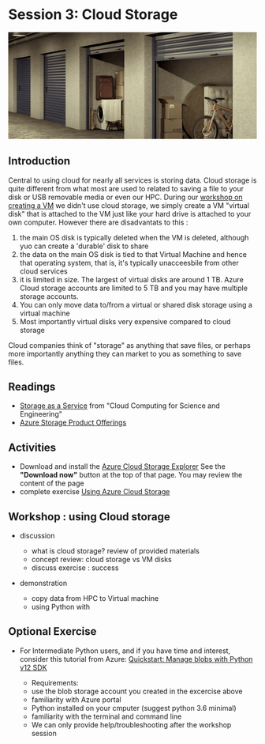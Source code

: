# Session 3: Cloud Storage

![storage_units](../img/storage_units.jpg)

## Introduction

Central to using cloud for nearly all services is storing data.   Cloud storage is quite different from what most are used to related to saving a file to your disk or USB removable media or even our HPC.   During our [workshop on creating a VM](../session_how_to_cloud) we didn't use cloud storage, we simply create a VM "virtual disk" that is attached to the VM just like your hard drive is attached to your own computer.   However there are disadvantats to this : 
  1. the main OS disk is typically deleted when the VM is deleted, although yuo can create a 'durable' disk to share
  1. the data on the main OS disk is tied to that Virtual Machine and hence that operating system, that is, it's typically unacceesbile from other cloud services 
  1. it is limited in size.  The largest of virtual disks are around 1 TB.  Azure Cloud storage accounts are limited to 5 TB and you may have multiple storage accounts.   
  1. You can only move data to/from a virtual or shared disk storage using a virtual machine
  1. Most importantly virtual disks very expensive compared to cloud storage 
  
Cloud companies think of "storage" as anything that save files, or perhaps more importantly anything they can market to you as something to save files.   

## Readings

  - [Storage as a Service](https://s3.us-east-2.amazonaws.com/a-book/storage.html) from "Cloud Computing for Science and Engineering"  
  - [Azure Storage Product Offerings](https://azure.microsoft.com/en-us/product-categories/storage/)
 
## Activities

  - Download and install the [Azure Cloud Storage Explorer](https://azure.microsoft.com/en-us/features/storage-explorer/)  See the **"Download now"** button at the top of that page.  You may review the content of the page     
  - complete exercise [Using Azure Cloud Storage](exercise_using_azure_cloud_storage.md)
    
## Workshop : using Cloud storage

 - discussion 
     - what is cloud storage?  review of provided materials
     - concept review: cloud storage vs VM disks
     - discuss exercise : success
    
 - demonstration
     - copy data from HPC to Virtual machine
     - using Python with 

## Optional Exercise

 - For Intermediate Python users, and if you have time and interest, consider this tutorial from Azure:
   [Quickstart: Manage blobs with Python v12 SDK](https://docs.microsoft.com/en-us/azure/storage/blobs/storage-quickstart-blobs-python)

    - Requirements:
     - use the blob storage account you created in the excercise above
     - familiarity with Azure portal 
     - Python installed on your cmputer (suggest python 3.6 minimal)
     - familiarity with the terminal and command line
    - We can only provide help/troubleshooting after the workshop session
